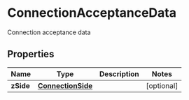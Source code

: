 

# ConnectionAcceptanceData

Connection acceptance data

## Properties

| Name | Type | Description | Notes |
|------------ | ------------- | ------------- | -------------|
|**zSide** | [**ConnectionSide**](ConnectionSide.md) |  |  [optional] |



